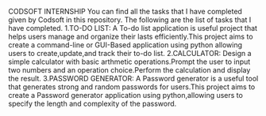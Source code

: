 CODSOFT INTERNSHIP
You can find all the tasks that I have completed given by Codsoft in this repository.
The following are the list of tasks that I have completed.
 1.TO-DO LIST:
        A To-do list application is useful project that helps users manage and organize their lasts efficiently.This project aims to create a command-line or GUI-Based application 
        using python allowing users to create,update,and track their to-do list.
2.CALCULATOR:
        Design a simple calculator with basic arthmetic operations.Prompt the user to input two numbers and an operation choice.Perform the calculation and display
        the result.
3.PASSWORD GENERATOR:
        A Password generator is a useful tool that generates strong and random passwords for users.This project aims to create a Password generator application using python,allowing
        users to specify the length and complexity of the password.
 
